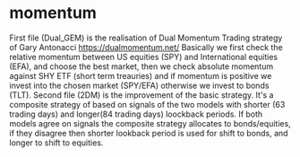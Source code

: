 # momentum
First file (Dual_GEM) is the realisation of Dual Momentum Trading strategy of Gary Antonacci
https://dualmomentum.net/
Basically we first check the relative momentum between US equities (SPY) and International equities (EFA), and choose the best market, then we check absolute momentum against SHY ETF (short term treauries) and if momentum is positive we invest into the chosen market (SPY/EFA) otherwise we invest to bonds (TLT).
Second file (2DM) is the improvement of the basic strategy. It's a composite strategy of based on signals of the two models with shorter (63 trading days) and longer(84 trading days) loockback periods. If both models agree on signals the composite strategy allocates to bonds/equities, if they disagree then shorter lookback period is used for shift to bonds, and longer to shift to equities.
